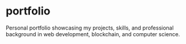 # portfolio
Personal portfolio showcasing my projects, skills, and professional background in web development, blockchain, and computer science.
